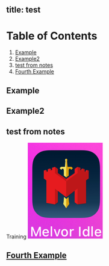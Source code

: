 title: test
---
# Table of Contents
1. [Example](#example)
2. [Example2](#example2)
3. [test from notes](#test-from-notes)
4. [Fourth Example](#google)


## Example
## Example2
## test from notes
Training
![image](img/IMG_0159.png) 
## <a id="google" name="google"></a> [Fourth Example](https://google.com)
